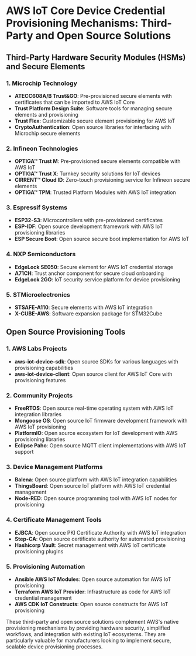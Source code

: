 # AWS IoT Core Device Credential Provisioning Mechanisms: Third-Party and Open Source Solutions

## Third-Party Hardware Security Modules (HSMs) and Secure Elements

### 1. Microchip Technology
- **ATECC608A/B Trust&GO**: Pre-provisioned secure elements with certificates that can be imported to AWS IoT Core
- **Trust Platform Design Suite**: Software tools for managing secure elements and provisioning
- **Trust Flex**: Customizable secure element provisioning for AWS IoT
- **CryptoAuthentication**: Open source libraries for interfacing with Microchip secure elements

### 2. Infineon Technologies
- **OPTIGA™ Trust M**: Pre-provisioned secure elements compatible with AWS IoT
- **OPTIGA™ Trust X**: Turnkey security solutions for IoT devices
- **CIRRENT™ Cloud ID**: Zero-touch provisioning service for Infineon secure elements
- **OPTIGA™ TPM**: Trusted Platform Modules with AWS IoT integration

### 3. Espressif Systems
- **ESP32-S3**: Microcontrollers with pre-provisioned certificates
- **ESP-IDF**: Open source development framework with AWS IoT provisioning libraries
- **ESP Secure Boot**: Open source secure boot implementation for AWS IoT

### 4. NXP Semiconductors
- **EdgeLock SE050**: Secure element for AWS IoT credential storage
- **A71CH**: Trust anchor component for secure cloud onboarding
- **EdgeLock 2GO**: IoT security service platform for device provisioning

### 5. STMicroelectronics
- **STSAFE-A110**: Secure elements with AWS IoT integration
- **X-CUBE-AWS**: Software expansion package for STM32Cube

## Open Source Provisioning Tools

### 1. AWS Labs Projects
- **aws-iot-device-sdk**: Open source SDKs for various languages with provisioning capabilities
- **aws-iot-device-client**: Open source client for AWS IoT Core with provisioning features

### 2. Community Projects
- **FreeRTOS**: Open source real-time operating system with AWS IoT integration libraries
- **Mongoose OS**: Open source IoT firmware development framework with AWS IoT provisioning
- **PlatformIO**: Open source ecosystem for IoT development with AWS provisioning libraries
- **Eclipse Paho**: Open source MQTT client implementations with AWS IoT support

### 3. Device Management Platforms
- **Balena**: Open source platform with AWS IoT integration capabilities
- **ThingsBoard**: Open source IoT platform with AWS IoT credential management
- **Node-RED**: Open source programming tool with AWS IoT nodes for provisioning

### 4. Certificate Management Tools
- **EJBCA**: Open source PKI Certificate Authority with AWS IoT integration
- **Step-CA**: Open source certificate authority for automated provisioning
- **Hashicorp Vault**: Secret management with AWS IoT certificate provisioning plugins

### 5. Provisioning Automation
- **Ansible AWS IoT Modules**: Open source automation for AWS IoT provisioning
- **Terraform AWS IoT Provider**: Infrastructure as code for AWS IoT credential management
- **AWS CDK IoT Constructs**: Open source constructs for AWS IoT provisioning

These third-party and open source solutions complement AWS's native provisioning mechanisms by providing hardware security, simplified workflows, and integration with existing IoT ecosystems. They are particularly valuable for manufacturers looking to implement secure, scalable device provisioning processes.

